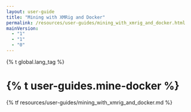 ```yaml
---
layout: user-guide
title: "Mining with XMRig and Docker"
permalink: /resources/user-guides/mining_with_xmrig_and_docker.html
mainVersion:
  - "1"
  - "1"
  - "0"
---
```

{% t global.lang_tag %}
<h1>{% t user-guides.mine-docker %}</h1>
{% tf resources/user-guides/mining_with_xmrig_and_docker.md %}
